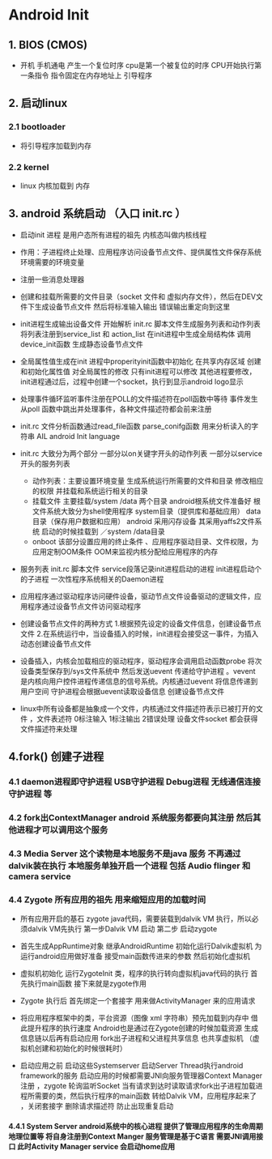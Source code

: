 # Android Init
## 1. BIOS (CMOS) 
- 开机 手机通电 产生一个复位时序 cpu是第一个被复位的时序 CPU开始执行第一条指令 指令固定在内存地址上 引导程序

## 2. 启动linux

### 2.1 bootloader 
- 将引导程序加载到内存

### 2.2 kernel
- linux 内核加载到 内存

## 3. android 系统启动 （入口 init.rc ）
- 启动init 进程 是用户态所有进程的祖先  内核态叫做内核线程
- 作用：子进程终止处理、应用程序访问设备节点文件、提供属性文件保存系统环境需要的环境变量
- 注册一些消息处理器
- 创建和挂载所需要的文件目录（socket 文件和 虚拟内存文件），然后在DEV文件下生成设备节点文件 然后将标准输入输出 错误输出重定向到这里
- init进程生成输出设备文件 开始解析 init.rc 脚本文件生成服务列表和动作列表 将列表注册到service_list 和 action_list 在init进程中生成全局结构体 调用device_init函数 生成静态设备节点文件
- 全局属性值生成在init 进程中properityinit函数中初始化	 在共享内存区域 创建和初始化属性值 对全局属性的修改 只有init进程可以修改 其他进程要修改，init进程通过后，过程中创建一个socket，执行到显示android logo显示
- 处理事件循环监听事件注册在POLL的文件描述符在poll函数中等待 事件发生 从poll 函数中跳出并处理事件，各种文件描述符都会前来注册
- init.rc 文件分析函数通过read_file函数 parse_conifg函数 用来分析读入的字符串 AIL android Init language
- init.rc 大致分为两个部分 一部分以on关键字开头的动作列表 一部分以service开头的服务列表 
	- 动作列表：主要设置环境变量 生成系统运行所需要的文件和目录 修改相应的权限 并挂载和系统运行相关的目录
	- 挂载文件 主要挂载/system /data 两个目录 android根系统文件准备好 根文件系统大致分为shell使用程序 system目录（提供库和基础应用） data目录（保存用户数据和应用） android 采用闪存设备 其采用yaffs2文件系统 启动的时候挂载到 ／system /data目录 
	- onboot 该部分设置应用的终止条件 、应用程序驱动目录、文件权限，为应用定制OOM条件 OOM来监视内核分配给应用程序的内存
- 服务列表 init.rc 脚本文件 service段落记录init进程启动的进程 init进程启动个的子进程 一次性程序系统相关的Daemon进程
- 应用程序通过驱动程序访问硬件设备，驱动节点文件设备驱动的逻辑文件，应用程序通过设备节点文件访问驱动程序
- 创建设备节点文件的两种方式
	1.根据预先设定的设备文件信息，创建设备节点文件 2.在系统运行中，当设备插入的时候，init进程会接受这一事件，为插入动态创建设备节点文件
- 设备插入，内核会加载相应的驱动程序，驱动程序会调用启动函数probe 将次设备类型保存到/sys文件系统中 然后发送uevent 传递给守护进程 。vevent 是内核向用户控件进程传递信息的信号系统。内核通过uevent 将信息传递到用户空间 守护进程会根据uevent读取设备信息 创建设备节点文件

- linux中所有设备都是抽象成一个文件，内核通过文件描述符表示已被打开的文件 ，文件表述符 0标注输入 1标注输出 2错误处理 设备文件socket 都会获得文件描述符来处理

## 4.fork() 创建子进程 
### 4.1 daemon进程即守护进程 USB守护进程 Debug进程 无线通信连接守护进程 等

### 4.2 fork出ContextManager android 系统服务都要向其注册 然后其他进程才可以调用这个服务

### 4.3 Media Server 这个读物是本地服务不是java 服务	不再通过dalvik装在执行	本地服务单独开启一个进程 包括 Audio flinger 和 camera service

### 4.4 Zygote 所有应用的祖先 用来缩短应用的加载时间 
- 所有应用开启的基石 zygote java代码，需要装载到dalvik VM 执行，所以必须dalvik VM先执行 第一步Dalvik VM 启动 第二步 启动zygote
- 首先生成AppRuntime对象 继承AndroidRuntime 初始化运行Dalvik虚拟机 为运行android应用做好准备 接受main函数传进来的参数 然后初始化虚拟机
- 虚拟机初始化 运行ZygoteInit 类，程序的执行转向虚拟机java代码的执行 首先执行main函数 接下来就是zygote作用

- Zygote 执行后 首先绑定一个套接字 用来做ActivityManager 来的应用请求
- 将应用程序框架中的类，平台资源（图像 xml 字符串）预先加载到内存中 借此提升程序的执行速度 Android也是通过在Zygote创建的时候加载资源 生成信息链以后再有启动应用 fork出子进程和父进程共享信息 也共享虚拟机 （虚拟机创建和初始化的时候很耗时）
- 启动应用之前 启动这些Systemserver 启动Server Thread执行android framework的服务 启动应用的时候都需要JNI向服务管理器Context Manager注册 ，zygote 轮询监听Socket 当有请求到达时读取请求fork出子进程加载进程所需要的类，然后执行程序的main函数 转给Dalvik VM，应用程序起来了 ，关闭套接字 删除请求描述符 防止出现重复启动

#### 4.4.1 System Server android系统中的核心进程 提供了管理应用程序的生命周期 地理位置等 将自身注册到Context Manger 服务管理是基于C语言 需要JNI调用接口 此时Activity Manager service 会启动home应用 
